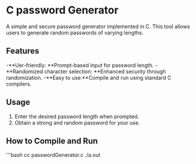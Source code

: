 # C password Generator

A simple and secure password generator implemented in C. This tool allows users to generate random passwords of varying lengths.


## Features

-**Uer-friendly: **Prompt-based input for password length.
-**Randomized character selection: **Enhanced security through randomization.
-**Easy to use:**Compile and run using standard C compilers.

## Usage
1. Enter the desired password length when prompted.
2. Obtain a strong and random password for your use.

## How to Compile and Run

'''bash
cc passwordGenerator.c 
./a.out
